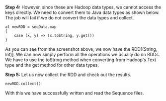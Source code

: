 
**Step 4:** However, since these are Hadoop data types, we cannot access the keys directly. We need to convert them to Java data types as shown below. The job will fail if we do not convert the data types and collect.

```
al newRDD = seqData.map
{
	case (x, y) => (x.toString, y.get())
}
```

As you can see from the screenshot above, we now have the RDD[(String, Int)]. We can now simply perform all the operations we usually do on RDDs. We have to use the toString method when converting from Hadoop's Text type and the get method for other data types.

**Step 5:** Let us now collect the RDD and check out the results.

```newRDD.collect()```

 

With this we have successfully written and read the Sequence files.